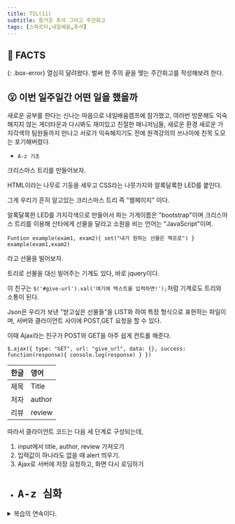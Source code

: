 ```yaml
---
title: TIL(11)
subtitle: 즐거운 추석 그리고 주간회고
tags: [스파르타,내일배움,추석]
---
```

## 📌 FACTS
{: .box-error}
열심히 달려왔다.
벌써 한 주의 끝을 맺는 주간회고를 작성해보려 한다.



## 😮 이번 일주일간 어떤 일을 했을까
새로운 공부를 한다는 신나는 마음으로 내일배움캠프에 참가했고, 여러번 방문해도 익숙해지지 않는 게더타운과 다시봐도 재미있고 친절한 매니저님들, 새로운 환경 새로운 가지각색의 팀원들까지 만나고 서로가 익숙해지기도 전에 원격강의의 쓰나미에 친목 도모는 포기해버렸다.

*  `A-z 기초`

크리스마스 트리를 만들어보자.

HTML이라는 나무로 기둥을 세우고 CSS라는 나뭇가지와 알록달록한 LED를 붙인다.

그게 우리가 흔히 알고있는 크리스마스 트리 즉 "웹페이지" 이다.

알록달록한 LED를 가지각색으로 만들어서 파는 가게이름은 "bootstrap"이며 크리스마스 트리를 이용해 산타에게 선물을 달라고 소원을 비는 언어는 "JavaScript"이며.

`Funtion example(exam1, exam2){
  set("내가 원하는 선물은 맥프로")
} example(exam1,exam2)`

라고 선물을 빌어보자.

트리로 선물을 대신 빌어주는 기계도 있다, 바로 jquery이다.

이 친구는 `$('#give-url').val('여기에 텍스트를 입력하면!');`처럼 기계로도 트리와 소통이 된다.

Json은 우리가 보낸 "받고싶은 선물들"을 LIST화 하여 특정 형식으로 표현하는 파일이며,
서버와 클라이언트 사이에 POST,GET 요청을 할 수 있다.

이때 Ajax라는 친구가 POST와 GET을 아주 쉽게 컨트롤 해준다.

`$.ajax({
  type: "GET",
  url: "give_url",
  data: {},
  success: function(response){
    console.log(response)
  }
})`


| 한글 | 영어 |
| :------ |:--- |
| 제목 | Title |
| 저자 | author |
| 리뷰 | review |

따라서 클라이언트 코드는 다음 세 단계로 구성되는데,
1. input에서 title, author, review 가져오기
2. 입력값이 하나라도 없을 때 alert 띄우기.
3. Ajax로 서버에 저장 요청하고, 화면 다시 로딩하기


* # `A-z 심화`
<details>
<summary>복습의 연속이다.</summary>
<p>
복습의 연속이다.

스크래핑과 크롤링의 차이를 학습했다.

요약하면 크롤링은 허술한 복사라면

스크래핑은 완벽한 복사다, 그 복사를 돕는 친구가 바로 "Selenium"

naver에서 제공하는 지도API로 맛집 리스트를 구현했고

Jinja2를 이용해 사전API를 통해 나만의 단어장도 제작했다.

Bulma를 이용한 회원데이터가 존재하는 사이트를 만들었다,

이때 bulma는 bootrstap 과 같은 종의 친구다.

<mark> (+)보안 로그인은 너무 어렵다,
진짜 어렵다 SHL인지 뭔지 정말 어렵다.
이해가 되질않아 포기한다.
자꾸 encoding인지 decoding인지 오류를 지겹도록 보았다.</mark>
</p>

* `Git`

git에서 자주 사용되는 단어들을 학습하고
fork를 이용한 PR 개념, clone, comit, puu/push, remote와 친해지는 시간을 보냈다.

## 📌 FEELINGS/FINDINGS
{: .box-error}

전공자라 솔직히 부담 없었다.

저명한 교수님들은 웹분야를 되게 쉽게 보셨다.

나 또한 졸업하면 수학과 데이터를 통한 데이터분석, 또는 어떤 문제에 대한 솔루션을 알고리즘으로 제작하는 서버,클라이언트 개발자로 클 줄 알았다.

하지만 웹에서도 알고리즘은 존재하며 내가 C언어,Java로 big.o를 이해하며 문제해결능력을 검증하기 위한 문제들을 수학적으로 해결 할 떄 time over가 떠서 파일 또는 자료의 자료구조를 알고리즘으로 개선하던게 웹에도 똑같은 이슈들이였다.

지금 까지 배웟던 프로그래밍중에 웹 개발이 가장 재미있다.

짜릿하다 앱프로그래밍은 단순 무식해서 좋았는데 웹 개발은 아무것도 칠해져있지 않은 담벼락에 내가 그리고 싶은대로 낙서를 하는 기분을 들게한다, 또한 이런 작업들을 동료들과 함께한다는것에 대해 즐거움을 느낀다.

동료들이 질문해 줄때마다 너무 기분좋다, 나는 대학시절 항상 다른 학우들의 도움을 받던 위치에서 누군가에게 지식을 나눠준다는 경험을 처음해본다, 그때 그 친구들이 이렇게 Learned to study를 했던거구나 싶었다.👋👋


## 📌 FUTURE
{: .box-error}

앞으로 있을 프로젝트에 항상 친절하게 팀원들을 이끌어 재미있는 프로젝트를 만들어 일을 내보고싶다.

누군가 내 회고를 읽을지 모르겟지만
이렇게 마크다운을 통해 회고용 웹을 만드는 것 마저 너무 재미있다.

재미가 최고다, 다음 주에도 잘 부탁드립니다.

<mark> (+) 복습을 꾸준히 합시다! </mark>




## ⚙️ 고생했다 호상씨!
<mark>즐거운 추석 보내시고요.
호상씨 고생 하셨습니다</mark>


### 😎 자신의 자리가 꼭대기가 아니어도 괜찮습니다, 자신의 자리에서 최선을 다하는 호상씨가 되십쇼 👍
